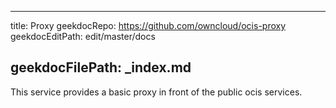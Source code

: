* * *

title: Proxy
geekdocRepo: <https://github.com/owncloud/ocis-proxy>
geekdocEditPath: edit/master/docs

## geekdocFilePath: \_index.md

This service provides a basic proxy in front of the public ocis services.
